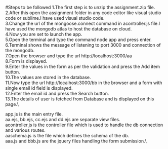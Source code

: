 #Steps to be followed
1.The first step is to unzip the assignment.zip file.\
2.After this open the assignment folder in any code editor like visual studio code or sublime.I have used visual studio code.\
3.Change the url of the mongoose.connect command in acontroller.js file.I have used the mongodb atlas to host the database on cloud.\
4.Now you are set to launch the app.\
5.Open the terminal and type the command node app and press enter.\
6.Terminal shows the message of listening to port 3000 and connection of the mongodb.\
7.Open the browser and type the url http://localhost:3000/aa \
8.Form is displayed.\
9.Enter the values in the form as per the validation and press the Add item button.\
10.The values are stored in the database.\
11.Now type the url http://localhost:3000/bb in the browser and a form with single email id field is displayed.\
12.Enter the email id and press the Search button.\
13.The details of user is fetched from Database and is displayed on this page.\



app.js is the main entry file.\
aa.ejs, bb.ejs, cc.ejs and dd.ejs are separate view files.\
acontroller.js is the controller file which is used to handle the db connection and various routes.\
aaschema.js is the file which defines the schema of the db.\
aaa.js and bbb.js are the jquery files handling the form submission.\
